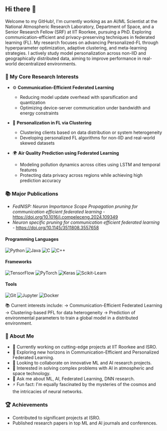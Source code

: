 ## Hi there 👋

Welcome to my GitHub!, I'm currently working as an AI/ML Scientist at the National Atmospheric Research Laboratory, Department of Space, and a Senior Research Fellow (SRF) at IIT Roorkee, pursuing a PhD. Exploring communication-efficient and privacy-preserving techniques in federated learning (FL). My research focuses on advancing Personalized-FL through hyperparameter optimization, adaptive clustering, and meta-learning strategies. I actively study model personalization across non-IID and geographically distributed data, aiming to improve performance in real-world decentralized environments.

### 🔬 My Core Research Interests

- ⚙️ **Communication-Efficient Federated Learning**
  - Reducing model update overhead with sparsification and quantization
  - Optimizing device-server communication under bandwidth and energy constraints

- 👥 **Personalization in FL via Clustering**
  - Clustering clients based on data distribution or system heterogeneity
  - Developing personalized FL algorithms for non-IID and real-world skewed datasets

- 🌍 **Air Quality Prediction using Federated Learning**
  - Modeling pollution dynamics across cities using LSTM and temporal features
  - Protecting data privacy across regions while achieving high prediction accuracy

### 📚 Major Publications
- *FedNISP: Neuron Importance Scope Propagation pruning for communication efficient federated learning* - https://doi.org/10.1016/j.compeleceng.2024.109349
- *Neuron specific pruning for communication efficient federated learning* - https://doi.org/10.1145/3511808.3557658

#### Programming Languages
![Python](https://img.shields.io/badge/-Python-3776AB?style=flat&logo=python&logoColor=white)
![Java](https://img.shields.io/badge/-Java-007396?style=flat&logo=java&logoColor=white)
![C](https://img.shields.io/badge/-C-A8B9CC?style=flat&logo=c&logoColor=white)
![C++](https://img.shields.io/badge/-C++-00599C?style=flat&logo=c%2B%2B&logoColor=white)

#### Frameworks
![TensorFlow](https://img.shields.io/badge/-TensorFlow-FF6F00?style=flat&logo=tensorflow&logoColor=white)
![PyTorch](https://img.shields.io/badge/-PyTorch-EE4C2C?style=flat&logo=pytorch&logoColor=white)
![Keras](https://img.shields.io/badge/-Keras-D00000?style=flat&logo=keras&logoColor=white)
![Scikit-Learn](https://img.shields.io/badge/-Scikit%20Learn-F7931E?style=flat&logo=scikit-learn&logoColor=white)

#### Tools
![Git](https://img.shields.io/badge/-Git-F05032?style=flat&logo=git&logoColor=white)
![Jupyter](https://img.shields.io/badge/-Jupyter-F37626?style=flat&logo=jupyter&logoColor=white)
![Docker](https://img.shields.io/badge/-Docker-2496ED?style=flat&logo=docker&logoColor=white)

📚 Current interests include:
→ Communication-Efficient Federated Learning
→ Clustering-based PFL for data heterogeneity
→ Prediction of environmental parameters to train a global model in a distributed environment. 

### 🌌 About Me
- 🔭 Currently working on cutting-edge projects at IIT Roorkee and ISRO.
- 🌱 Exploring new horizons in Communication-Efficient and Personalized Federated Learning.
- 👯 Looking to collaborate on innovative ML and AI research projects.
- 🤔 Interested in solving complex problems with AI in atmospheric and space technology.
- 💬 Ask me about ML, AI, Federated Learning, DNN research.
- ⚡ Fun fact: I'm equally fascinated by the mysteries of the cosmos and the intricacies of neural networks.

### 🏆 Achievements
- Contributed to significant projects at ISRO.
- Published research papers in top ML and AI journals and conferences.
  
<!--
**gnnain/gnnain** is a ✨ _special_ ✨ repository because its `README.md` (this file) appears on your GitHub profile.

